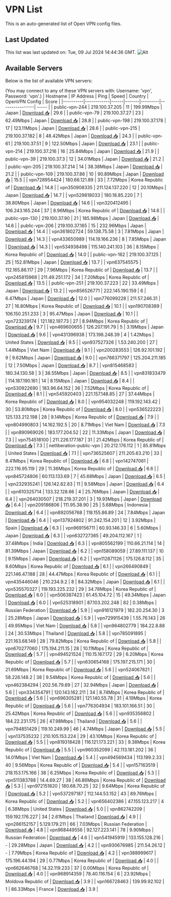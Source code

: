 # VPN List

This is an auto-generated list of Open VPN config files.

## Last Updated

This list was last updated on: Tue, 09 Jul 2024 14:44:36 GMT.
![Alt](https://repobeats.axiom.co/api/embed/186b98318ef1479477931607c1ad7d823f12451f.svg "Repobeats analytics image")

## Available Servers

Below is the list of available VPN servers:

(You may connect to any of these VPN servers with: Username: 'vpn', Password: 'vpn'.)
| Hostname | IP Address | Ping | Speed | Country | OpenVPN Config | Score |
|----------|------------|------|-------|---------|----------------| ----- |
| public-vpn-244 | 219.100.37.205 | 11 | 199.99Mbps | Japan | [Download 📥](./configs/server_0_JP.ovpn) | 29.6 |
| public-vpn-79 | 219.100.37.27 | 23 | 62.49Mbps | Japan | [Download 📥](./configs/server_1_JP.ovpn) | 28.8 |
| public-vpn-198 | 219.100.37.178 | 17 | 123.11Mbps | Japan | [Download 📥](./configs/server_2_JP.ovpn) | 28.6 |
| public-vpn-215 | 219.100.37.182 | 8 | 48.42Mbps | Japan | [Download 📥](./configs/server_3_JP.ovpn) | 24.3 |
| public-vpn-61 | 219.100.37.51 | 9 | 122.50Mbps | Japan | [Download 📥](./configs/server_4_JP.ovpn) | 23.1 |
| public-vpn-214 | 219.100.37.216 | 16 | 25.84Mbps | Japan | [Download 📥](./configs/server_5_JP.ovpn) | 21.9 |
| public-vpn-39 | 219.100.37.3 | 12 | 34.01Mbps | Japan | [Download 📥](./configs/server_6_JP.ovpn) | 21.2 |
| public-vpn-205 | 219.100.37.214 | 14 | 38.38Mbps | Japan | [Download 📥](./configs/server_7_JP.ovpn) | 21.2 |
| public-vpn-109 | 219.100.37.86 | 10 | 90.89Mbps | Japan | [Download 📥](./configs/server_8_JP.ovpn) | 15.5 |
| vpn728954424 | 180.66.121.89 | 33 | 7.72Mbps | Korea Republic of | [Download 📥](./configs/server_9_KR.ovpn) | 14.8 |
| vpn350908335 | 211.124.137.220 | 12 | 20.10Mbps | Japan | [Download 📥](./configs/server_10_JP.ovpn) | 14.7 |
| vpn529818033 | 180.18.85.220 | 7 | 38.80Mbps | Japan | [Download 📥](./configs/server_11_JP.ovpn) | 14.6 |
| vpn320412495 | 106.243.165.244 | 37 | 8.96Mbps | Korea Republic of | [Download 📥](./configs/server_12_KR.ovpn) | 14.6 |
| public-vpn-130 | 219.100.37.90 | 21 | 185.98Mbps | Japan | [Download 📥](./configs/server_13_JP.ovpn) | 14.6 |
| public-vpn-206 | 219.100.37.165 | 15 | 232.96Mbps | Japan | [Download 📥](./configs/server_14_JP.ovpn) | 14.4 |
| vpn361802724 | 59.138.75.58 | 3 | 7.81Mbps | Japan | [Download 📥](./configs/server_15_JP.ovpn) | 14.3 |
| vpn433650989 | 114.19.166.236 | 8 | 7.85Mbps | Japan | [Download 📥](./configs/server_16_JP.ovpn) | 14.3 |
| vpn534938498 | 115.140.241.103 | 36 | 8.15Mbps | Korea Republic of | [Download 📥](./configs/server_17_KR.ovpn) | 14.0 |
| public-vpn-162 | 219.100.37.125 | 25 | 152.81Mbps | Japan | [Download 📥](./configs/server_18_JP.ovpn) | 13.7 |
| vpn637545575 | 112.165.86.117 | 29 | 7.96Mbps | Korea Republic of | [Download 📥](./configs/server_19_KR.ovpn) | 13.7 |
| vpn245815968 | 211.49.251.172 | 34 | 7.20Mbps | Korea Republic of | [Download 📥](./configs/server_20_KR.ovpn) | 13.5 |
| public-vpn-251 | 219.100.37.223 | 22 | 33.49Mbps | Japan | [Download 📥](./configs/server_21_JP.ovpn) | 13.2 |
| vpn856526771 | 222.145.190.159 | 6 | 6.47Mbps | Japan | [Download 📥](./configs/server_22_JP.ovpn) | 12.0 |
| vpn776099228 | 211.57.246.31 | 27 | 16.80Mbps | Korea Republic of | [Download 📥](./configs/server_23_KR.ovpn) | 10.1 |
| vpn190708389 | 106.150.251.233 | 3 | 95.47Mbps | Japan | [Download 📥](./configs/server_24_JP.ovpn) | 10.1 |
| vpn723239174 | 121.182.197.73 | 27 | 8.94Mbps | Korea Republic of | [Download 📥](./configs/server_25_KR.ovpn) | 9.7 |
| vpn469600655 | 126.207.191.79 | 5 | 3.19Mbps | Japan | [Download 📥](./configs/server_26_JP.ovpn) | 9.6 |
| vpn431396938 | 173.198.248.39 | 4 | 1.42Mbps | United States | [Download 📥](./configs/server_27_US.ovpn) | 9.5 |
| vpn937527326 | 1.53.240.200 | 27 | 1.44Mbps | Viet Nam | [Download 📥](./configs/server_28_VN.ovpn) | 9.1 |
| vpn200283553 | 126.92.101.192 | 9 | 9.62Mbps | Japan | [Download 📥](./configs/server_29_JP.ovpn) | 9.0 |
| vpn766371797 | 125.204.211.185 | 12 | 7.50Mbps | Japan | [Download 📥](./configs/server_30_JP.ovpn) | 8.7 |
| vpn815468583 | 180.34.130.58 | 3 | 38.55Mbps | Japan | [Download 📥](./configs/server_31_JP.ovpn) | 8.5 |
| vpn831833479 | 114.187.190.161 | 14 | 8.15Mbps | Japan | [Download 📥](./configs/server_32_JP.ovpn) | 8.4 |
| vpn530922690 | 183.96.64.152 | 36 | 7.52Mbps | Korea Republic of | [Download 📥](./configs/server_33_KR.ovpn) | 8.1 |
| vpn545920403 | 221.157.148.85 | 27 | 37.44Mbps | Korea Republic of | [Download 📥](./configs/server_34_KR.ovpn) | 8.0 |
| vpn954032248 | 119.192.143.42 | 30 | 53.80Mbps | Korea Republic of | [Download 📥](./configs/server_35_KR.ovpn) | 8.0 |
| vpn536522223 | 125.133.212.198 | 28 | 9.14Mbps | Korea Republic of | [Download 📥](./configs/server_36_KR.ovpn) | 7.9 |
| vpn804990803 | 14.162.192.5 | 20 | 8.71Mbps | Viet Nam | [Download 📥](./configs/server_37_VN.ovpn) | 7.3 |
| vpn890969026 | 183.177.204.52 | 22 | 11.33Mbps | Japan | [Download 📥](./configs/server_38_JP.ovpn) | 7.3 |
| vpn754518100 | 211.226.177.187 | 31 | 21.42Mbps | Korea Republic of | [Download 📥](./configs/server_39_KR.ovpn) | 7.3 |
| netliberation-public-vpn | 20.212.176.112 | 1 | 85.81Mbps | United States | [Download 📥](./configs/server_40_US.ovpn) | 7.1 |
| vpn736525607 | 211.205.63.210 | 33 | 8.41Mbps | Korea Republic of | [Download 📥](./configs/server_41_KR.ovpn) | 6.8 |
| vpn142747061 | 222.116.95.119 | 29 | 11.36Mbps | Korea Republic of | [Download 📥](./configs/server_42_KR.ovpn) | 6.6 |
| vpn845724806 | 60.113.133.69 | 7 | 45.68Mbps | Japan | [Download 📥](./configs/server_43_JP.ovpn) | 6.5 |
| vpn232935241 | 126.142.82.83 | 11 | 9.58Mbps | Japan | [Download 📥](./configs/server_44_JP.ovpn) | 6.4 |
| vpn610325714 | 133.32.128.66 | 4 | 25.76Mbps | Japan | [Download 📥](./configs/server_45_JP.ovpn) | 6.4 |
| vpn264030507 | 218.219.37.201 | 3 | 19.93Mbps | Japan | [Download 📥](./configs/server_46_JP.ovpn) | 6.4 |
| vpn209186806 | 111.95.38.90 | 25 | 5.68Mbps | Indonesia | [Download 📥](./configs/server_47_ID.ovpn) | 6.4 |
| vpn892056768 | 118.155.86.89 | 24 | 7.84Mbps | Japan | [Download 📥](./configs/server_48_JP.ovpn) | 6.4 |
| vpn137924802 | 91.242.154.201 | 12 | 3.92Mbps | Spain | [Download 📥](./configs/server_49_ES.ovpn) | 6.3 |
| vpn969156711 | 60.93.146.33 | 6 | 5.60Mbps | Japan | [Download 📥](./configs/server_50_JP.ovpn) | 6.3 |
| vpn632727365 | 49.204.112.167 | 1 | 37.48Mbps | India | [Download 📥](./configs/server_51_IN.ovpn) | 6.3 |
| vpn805562199 | 110.66.21.114 | 14 | 81.39Mbps | Japan | [Download 📥](./configs/server_52_JP.ovpn) | 6.2 |
| vpn158089059 | 27.89.111.137 | 10 | 9.15Mbps | Japan | [Download 📥](./configs/server_53_JP.ovpn) | 6.2 |
| vpn112871126 | 175.126.8.112 | 35 | 8.60Mbps | Korea Republic of | [Download 📥](./configs/server_54_KR.ovpn) | 6.1 |
| vpn266490849 | 221.146.47.188 | 28 | 44.47Mbps | Korea Republic of | [Download 📥](./configs/server_55_KR.ovpn) | 6.1 |
| vpn435446046 | 210.234.9.2 | 8 | 84.32Mbps | Japan | [Download 📥](./configs/server_56_JP.ovpn) | 6.1 |
| vpn535570327 | 119.193.225.232 | 29 | 34.78Mbps | Korea Republic of | [Download 📥](./configs/server_57_KR.ovpn) | 6.0 |
| vpn506387423 | 61.45.104.72 | 15 | 49.34Mbps | Japan | [Download 📥](./configs/server_58_JP.ovpn) | 6.0 |
| vpn525318901 | 87.103.202.248 | 82 | 0.38Mbps | Russian Federation | [Download 📥](./configs/server_59_RU.ovpn) | 5.9 |
| vpn916121979 | 182.20.254.30 | 3 | 25.28Mbps | Japan | [Download 📥](./configs/server_60_JP.ovpn) | 5.9 |
| vpn729915439 | 1.55.76.143 | 26 | 49.95Mbps | Viet Nam | [Download 📥](./configs/server_61_VN.ovpn) | 5.8 |
| vpn964802779 | 184.22.8.88 | 24 | 30.53Mbps | Thailand | [Download 📥](./configs/server_62_TH.ovpn) | 5.8 |
| vpn785091895 | 221.163.68.149 | 28 | 79.82Mbps | Korea Republic of | [Download 📥](./configs/server_63_KR.ovpn) | 5.8 |
| vpn670277060 | 175.194.211.15 | 28 | 10.11Mbps | Korea Republic of | [Download 📥](./configs/server_64_KR.ovpn) | 5.7 |
| vpn494521524 | 110.15.167.172 | 29 | 6.20Mbps | Korea Republic of | [Download 📥](./configs/server_65_KR.ovpn) | 5.7 |
| vpn630654168 | 175.197.215.171 | 30 | 21.69Mbps | Korea Republic of | [Download 📥](./configs/server_66_KR.ovpn) | 5.6 |
| vpn524067821 | 58.226.148.2 | 38 | 9.54Mbps | Korea Republic of | [Download 📥](./configs/server_67_KR.ovpn) | 5.6 |
| vpn462384294 | 202.56.79.69 | 27 | 32.94Mbps | Japan | [Download 📥](./configs/server_68_JP.ovpn) | 5.6 |
| vpn334354791 | 120.143.162.211 | 34 | 8.74Mbps | Korea Republic of | [Download 📥](./configs/server_69_KR.ovpn) | 5.6 |
| vpn696305281 | 121.140.55.78 | 31 | 4.19Mbps | Korea Republic of | [Download 📥](./configs/server_70_KR.ovpn) | 5.6 |
| vpn776304934 | 183.101.166.51 | 30 | 25.42Mbps | Korea Republic of | [Download 📥](./configs/server_71_KR.ovpn) | 5.6 |
| vpn935356802 | 184.22.231.175 | 26 | 47.98Mbps | Thailand | [Download 📥](./configs/server_72_TH.ovpn) | 5.6 |
| vpn794851429 | 119.10.249.99 | 46 | 4.74Mbps | Japan | [Download 📥](./configs/server_73_JP.ovpn) | 5.5 |
| vpn137535232 | 210.105.153.224 | 29 | 43.10Mbps | Korea Republic of | [Download 📥](./configs/server_74_KR.ovpn) | 5.5 |
| vpn819318428 | 116.121.173.221 | 33 | 9.38Mbps | Korea Republic of | [Download 📥](./configs/server_75_KR.ovpn) | 5.5 |
| vpn960352099 | 42.113.181.202 | 36 | 14.01Mbps | Viet Nam | [Download 📥](./configs/server_76_VN.ovpn) | 5.4 |
| vpn494569434 | 113.199.2.33 | 40 | 9.56Mbps | Korea Republic of | [Download 📥](./configs/server_77_KR.ovpn) | 5.4 |
| vpn157163519 | 218.153.175.166 | 38 | 6.25Mbps | Korea Republic of | [Download 📥](./configs/server_78_KR.ovpn) | 5.3 |
| vpn511383788 | 14.4.69.27 | 38 | 46.86Mbps | Korea Republic of | [Download 📥](./configs/server_79_KR.ovpn) | 5.3 |
| vpn972151820 | 180.68.70.25 | 32 | 9.64Mbps | Korea Republic of | [Download 📥](./configs/server_80_KR.ovpn) | 5.2 |
| vpn537297187 | 112.144.53.152 | 43 | 89.76Mbps | Korea Republic of | [Download 📥](./configs/server_81_KR.ovpn) | 5.2 |
| vpn656402386 | 47.155.123.217 | 4 | 6.38Mbps | United States | [Download 📥](./configs/server_82_US.ovpn) | 5.0 |
| vpn862742209 | 159.192.176.227 | 34 | 2.61Mbps | Thailand | [Download 📥](./configs/server_83_TH.ovpn) | 4.9 |
| vpn286152157 | 5.129.179.211 | 66 | 7.03Mbps | Russian Federation | [Download 📥](./configs/server_84_RU.ovpn) | 4.8 |
| vpn968449556 | 92.127.223.141 | 78 | 9.90Mbps | Russian Federation | [Download 📥](./configs/server_85_RU.ovpn) | 4.6 |
| vpn541945919 | 133.155.128.216 | - | 29.28Mbps | Japan | [Download 📥](./configs/server_86_JP.ovpn) | 4.2 |
| vpn930676985 | 211.54.26.12 | - | 7.79Mbps | Korea Republic of | [Download 📥](./configs/server_87_KR.ovpn) | 4.2 |
| vpn388999617 | 175.196.44.194 | 29 | 0.77Mbps | Korea Republic of | [Download 📥](./configs/server_88_KR.ovpn) | 4.0 |
| vpn662646768 | 14.32.119.233 | 37 | 0.00Mbps | Korea Republic of | [Download 📥](./configs/server_89_KR.ovpn) | 4.0 |
| vpn968914359 | 78.40.116.154 | 6 | 23.92Mbps | Moldova Republic of | [Download 📥](./configs/server_90_MD.ovpn) | 3.9 |
| vpn166728463 | 139.99.92.102 | 1 | 86.33Mbps | France | [Download 📥](./configs/server_91_FR.ovpn) | 3.9 |
